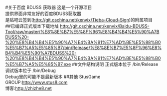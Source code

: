 #关于百度 BDUSS 获取器
这是一个开源项目      
提供界面非常友好的百度BDUSS获取器      
是贴吧云签到(http://git.oschina.net/kenvix/Tieba-Cloud-Sign)的附属项目   
##已编译正式版本下载地址
http://git.oschina.net/kenvix/Baidu-BDUSS-Tool/raw/master/%E8%8E%B7%E5%8F%96%E8%B4%B4%E5%90%A7BDUSS%20-%20%E8%B4%B4%E5%90%A7%E4%BA%91%E7%AD%BE%E5%88%B0%E5%B7%A5%E5%85%B7/bin/Release/%E8%8E%B7%E5%8F%96%E8%B4%B4%E5%90%A7BDUSS%20-%20%E8%B4%B4%E5%90%A7%E4%BA%91%E7%AD%BE%E5%88%B0%E5%B7%A5%E5%85%B7.exe
##文件结构说明
正式版本位于 /bin/Release      
调试版本位于 /bin/Debug      
Debug里的可能不是最新版本
##其他
StusGame GROUP:http://www.stus8.com      
博客:http://zhizhe8.net